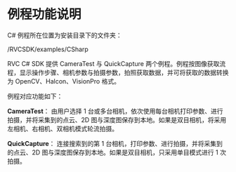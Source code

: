 # 例程功能说明

C# 例程所在位置为安装目录下的文件夹：

/RVCSDK/examples/CSharp

RVC C# SDK 提供 CameraTest 与 QuickCapture 两个例程。例程按图像获取流程，显示操作步骤、相机参数与拍摄参数，拍照获取数据，并可将获取的数据转换为 OpenCV、Halcon、VisionPro 格式。

例程对应功能如下：

**CameraTest**：	由用户选择 1 台或多台相机，依次使用每台相机打印参数、进行拍摄，并将采集到的点云、2D 图与深度图保存到本地。如果是双目相机，将采用左相机、右相机、双相机模式轮流拍摄。

**QuickCapture**：	连接搜索到的第 1 台相机，打印参数、进行拍摄，并将采集到的点云、2D 图与深度图保存到本地。如果是双目相机，只采用单目模式进行 1 次拍摄。
